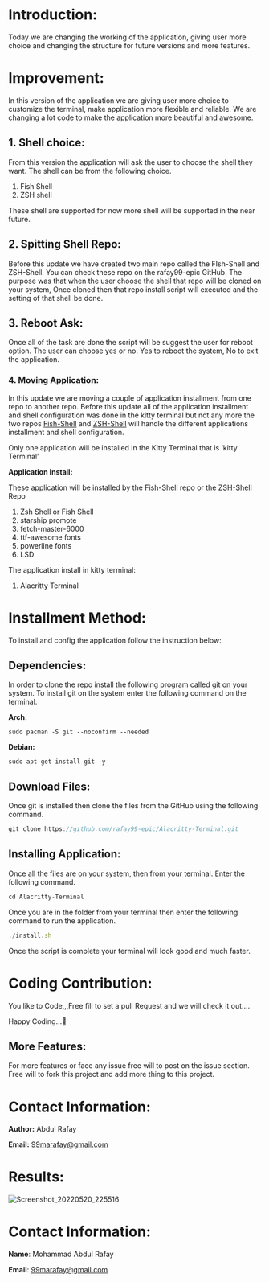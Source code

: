 # Introduction:

Today we are changing the working of the application, giving user more choice and changing the structure for future versions and more features.

# Improvement:

In this version of the application we are giving user more choice to customize the terminal, make application more flexible and reliable. We are changing a lot code to make the application more beautiful and awesome. 

## 1. Shell choice:

From this version the application will ask the user to choose the shell they want. The shell can be from the following choice.

1. Fish Shell
2. ZSH shell 

These shell are supported for now more shell will be supported in the near future. 

## 2. Spitting Shell Repo:

Before this update we have created two main repo called the FIsh-Shell and ZSH-Shell. You can check these repo on the rafay99-epic GitHub. The purpose was that when the user choose the shell that repo will be cloned on your system, Once cloned then that repo install script will executed and the setting of that shell be done.

## 3. Reboot Ask:

Once all of the task are done the script will be suggest the user for reboot option. The user can choose yes or no. Yes to reboot the system, No to exit the application.

### 4. Moving Application:

In this update we are moving a couple of application installment from one repo to another repo. Before this update all of the application installment and shell configuration was done in the kitty terminal but not any more the two repos [Fish-Shell](https://github.com/rafay99-epic/Fish-Shell)  and [ZSH-Shell](https://github.com/rafay99-epic/ZSH-Shell) will handle the different applications installment and shell configuration. 

Only one application will be installed in the Kitty Terminal that is ‘kitty Terminal’

**Application Install:**

These application will be installed by the [Fish-Shell](https://github.com/rafay99-epic/Fish-Shell) repo or the [ZSH-Shell](https://github.com/rafay99-epic/ZSH-Shell) Repo

1. Zsh Shell or Fish Shell
2. starship promote
3. fetch-master-6000
4. ttf-awesome fonts
5. powerline fonts
6. LSD

The application install in kitty terminal:

1. Alacritty Terminal

# Installment Method:

To install and config the application follow the instruction below:

## Dependencies:

In order to clone the repo install the following program called git on your system. To install git on the system enter the following command on the terminal.

**Arch:**

```
sudo pacman -S git --noconfirm --needed
```

**Debian:**

```
sudo apt-get install git -y
```

## Download Files:

Once git is installed then clone the files from the GitHub using the following command.

```jsx
git clone https://github.com/rafay99-epic/Alacritty-Terminal.git
```

## Installing  Application:

Once all the files are on your system, then from your terminal. Enter the following command.

```jsx
cd Alacritty-Terminal
```

Once you are in the folder from your terminal then enter the following command to run the application.

```jsx
./install.sh
```

Once the script is complete your terminal will look good and much faster. 

# Coding Contribution:

You like to Code,,,Free fill to set a pull Request and we will check it out….

Happy Coding…👋

## More Features:

For more features or face any issue free will to post on the issue section. Free will to fork this project and add more thing to this project. 

# Contact Information:

**Author:** Abdul Rafay

**Email:** 99marafay@gmail.com


# Results:
![Screenshot_20220520_225516](https://user-images.githubusercontent.com/82662797/169585145-81ad242c-1f70-4a1d-9c53-3a9625de7a0b.png)

# Contact Information:

**Name**: Mohammad Abdul Rafay 

**Email**: 99marafay@gmail.com



